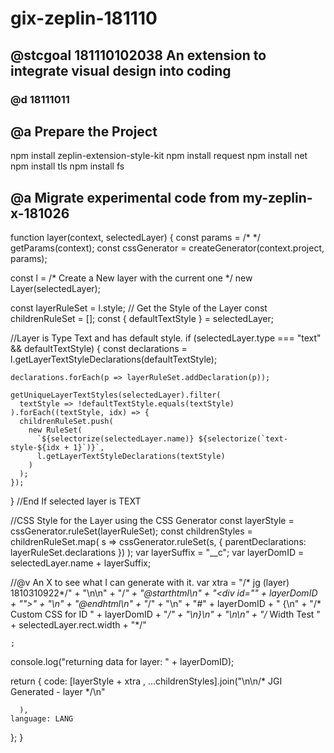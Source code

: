 # gix-zeplin-181110
## @stcgoal  181110102038 An extension to integrate visual design into coding

### @d 18111011

## @a Prepare the Project

npm install zeplin-extension-style-kit
npm install request
npm install net
npm install tls
npm install fs


## @a Migrate experimental code from my-zeplin-x-181026


function layer(context, selectedLayer) {
  const params = /* */
    getParams(context);
  const cssGenerator = createGenerator(context.project, params);

  const l = /* Create a New layer with the current one */
    new Layer(selectedLayer);

  const layerRuleSet = l.style; // Get the Style of the Layer
  const childrenRuleSet = [];
  const { defaultTextStyle } = selectedLayer;

  //Layer is Type Text and has default style.
  if (selectedLayer.type === "text" && defaultTextStyle) {
    const declarations = l.getLayerTextStyleDeclarations(defaultTextStyle);

    declarations.forEach(p => layerRuleSet.addDeclaration(p));

    getUniqueLayerTextStyles(selectedLayer).filter(
      textStyle => !defaultTextStyle.equals(textStyle)
    ).forEach((textStyle, idx) => {
      childrenRuleSet.push(
        new RuleSet(
          `${selectorize(selectedLayer.name)} ${selectorize(`text-style-${idx + 1}`)}`,
          l.getLayerTextStyleDeclarations(textStyle)
        )
      );
    });
  } //End If selected layer is TEXT

  //CSS Style for the Layer using the CSS Generator
  const layerStyle = cssGenerator.ruleSet(layerRuleSet);
  const childrenStyles = childrenRuleSet.map(
    s => cssGenerator.ruleSet(s, { parentDeclarations: layerRuleSet.declarations })
  );
  var layerSuffix = "__c";
  var layerDomID =
    selectedLayer.name + layerSuffix;



  //@v An X to see what I can generate with it.
  var xtra = "/* jg (layer)  1810310922*/"
    + "\n\n"
    + "/*"
    + "@starthtml\n"
    + "<div id=\"" + layerDomID
    + "\"></div>"
    + "\n"
    + "@endhtml\n"
    + "*/"
    + "\n"
    + "#" + layerDomID + " {\n"
    + "/* Custom CSS for ID " + layerDomID + "*/"
    + "\n}\n"
    + "\n\n"
    + "/* Width Test " +
    selectedLayer.rect.width
    + "*/"

    ;
  console.log("returning data for layer: " + layerDomID);

  return {
    code: [layerStyle + xtra
      , ...childrenStyles].join("\n\n/* JGI Generated - layer */\n"

      ),
    language: LANG
  };
}
